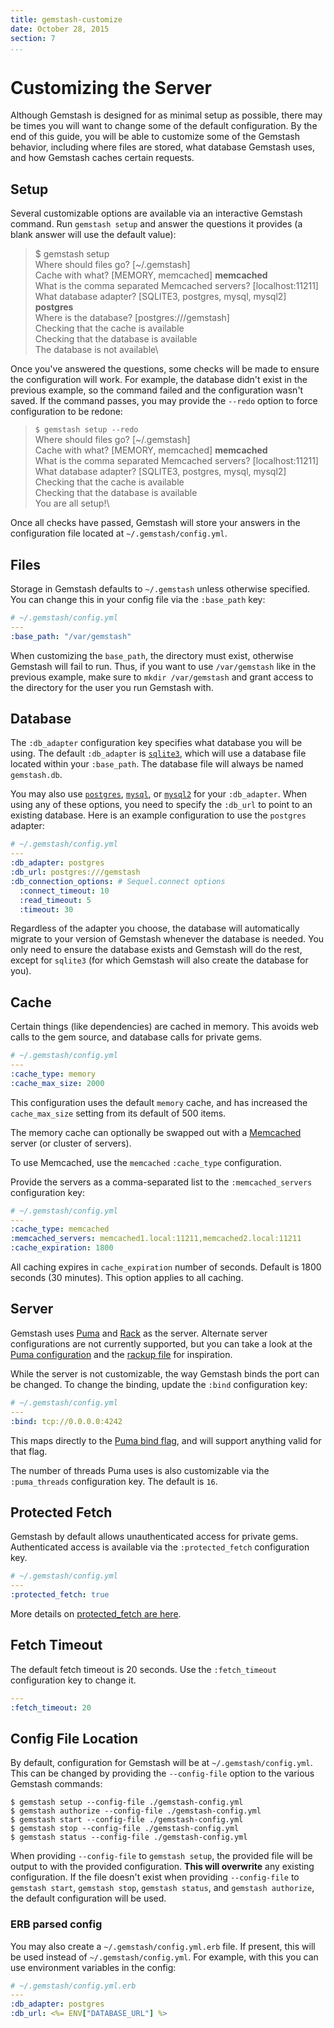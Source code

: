 ```yaml
---
title: gemstash-customize
date: October 28, 2015
section: 7
...
```


# Customizing the Server

Although Gemstash is designed for as minimal setup as possible, there may be
times you will want to change some of the default configuration. By the end of
this guide, you will be able to customize some of the Gemstash behavior,
including where files are stored, what database Gemstash uses, and how Gemstash
caches certain requests.

## Setup

Several customizable options are available via an interactive Gemstash command.
Run `gemstash setup` and answer the questions it provides (a blank answer will
use the default value):

> $ gemstash setup\
> Where should files go? [~/.gemstash]\
> Cache with what? [MEMORY, memcached] **memcached**\
> What is the comma separated Memcached servers? [localhost:11211]\
> What database adapter? [SQLITE3, postgres, mysql, mysql2] **postgres**\
> Where is the database? [postgres:///gemstash]\
> Checking that the cache is available\
> Checking that the database is available\
> The database is not available\

Once you've answered the questions, some checks will be made to ensure the
configuration will work. For example, the database didn't exist in the previous
example, so the command failed and the configuration wasn't saved. If the
command passes, you may provide the `--redo` option to force configuration to be
redone:

> `$ gemstash setup --redo`\
> Where should files go? [~/.gemstash]\
> Cache with what? [MEMORY, memcached] **memcached**\
> What is the comma separated Memcached servers? [localhost:11211]\
> What database adapter? [SQLITE3, postgres, mysql, mysql2]\
> Checking that the cache is available\
> Checking that the database is available\
> You are all setup!\

Once all checks have passed, Gemstash will store your answers in the
configuration file located at `~/.gemstash/config.yml`.

## Files

Storage in Gemstash defaults to `~/.gemstash` unless otherwise specified. You
can change this in your config file via the `:base_path` key:
```yaml
# ~/.gemstash/config.yml
---
:base_path: "/var/gemstash"
```

When customizing the `base_path`, the directory must exist, otherwise Gemstash
will fail to run. Thus, if you want to use `/var/gemstash` like in the previous
example, make sure to `mkdir /var/gemstash` and grant access to the directory
for the user you run Gemstash with.

## Database

The `:db_adapter` configuration key specifies what database you will be using.
The default `:db_adapter` is [`sqlite3`][SQLITE], which will
use a database file located within your `:base_path`. The database file will
always be named `gemstash.db`.

You may also use [`postgres`][POSTGRES], [`mysql`][MYSQL], or [`mysql2`][MYSQL2]
for your `:db_adapter`. When using any of these options, you need to specify the
`:db_url` to point to an existing database. Here is an example configuration to
use the `postgres` adapter:
```yaml
# ~/.gemstash/config.yml
---
:db_adapter: postgres
:db_url: postgres:///gemstash
:db_connection_options: # Sequel.connect options
  :connect_timeout: 10
  :read_timeout: 5
  :timeout: 30
```

Regardless of the adapter you choose, the database will automatically migrate to
your version of Gemstash whenever the database is needed. You only need to
ensure the database exists and Gemstash will do the rest, except for `sqlite3`
(for which Gemstash will also create the database for you).

## Cache

Certain things (like dependencies) are cached in memory. This avoids web calls
to the gem source, and database calls for private gems.

```yaml
# ~/.gemstash/config.yml
---
:cache_type: memory
:cache_max_size: 2000
```

This configuration uses the default `memory` cache, and has increased the
`cache_max_size` setting from its default of 500 items.

The memory cache can optionally be swapped out with a [Memcached][MEMCACHED]
server (or cluster of servers).

To use Memcached, use the `memcached` `:cache_type` configuration.

Provide the servers as a comma-separated list to the `:memcached_servers`
configuration key:

```yaml
# ~/.gemstash/config.yml
---
:cache_type: memcached
:memcached_servers: memcached1.local:11211,memcached2.local:11211
:cache_expiration: 1800
```

All caching expires in `cache_expiration` number of seconds. Default is 1800 seconds
(30 minutes). This option applies to all caching.

## Server

Gemstash uses [Puma][PUMA] and [Rack][RACK] as the
server. Alternate server configurations are not currently supported, but you can
take a look at the [Puma configuration][PUMA_CONFIG] and the [rackup file][RACKUP_FILE]
for inspiration.

While the server is not customizable, the way Gemstash binds the port can be
changed. To change the binding, update the `:bind` configuration key:
```yaml
# ~/.gemstash/config.yml
---
:bind: tcp://0.0.0.0:4242
```

This maps directly to the [Puma bind flag][PUMA_BIND], and will support
anything valid for that flag.

The number of threads Puma uses is also customizable via the `:puma_threads`
configuration key. The default is `16`.

## Protected Fetch

Gemstash by default allows unauthenticated access for private
gems. Authenticated access is available via the `:protected_fetch` configuration
key.

```yaml
# ~/.gemstash/config.yml
---
:protected_fetch: true
```

More details on [protected_fetch are here][PROTECTED_FETCH].

## Fetch Timeout

The default fetch timeout is 20 seconds. Use the `:fetch_timeout` configuration
key to change it.

```yaml
---
:fetch_timeout: 20
```

## Config File Location

By default, configuration for Gemstash will be at `~/.gemstash/config.yml`. This
can be changed by providing the `--config-file` option to the various Gemstash
commands:
```
$ gemstash setup --config-file ./gemstash-config.yml
$ gemstash authorize --config-file ./gemstash-config.yml
$ gemstash start --config-file ./gemstash-config.yml
$ gemstash stop --config-file ./gemstash-config.yml
$ gemstash status --config-file ./gemstash-config.yml
```

When providing `--config-file` to `gemstash setup`, the provided file will be
output to with the provided configuration. **This will overwrite** any existing
configuration. If the file doesn't exist when providing `--config-file` to
`gemstash start`, `gemstash stop`, `gemstash status`, and `gemstash authorize`,
the default configuration will be used.

### ERB parsed config

You may also create a `~/.gemstash/config.yml.erb` file. If present, this will
be used instead of `~/.gemstash/config.yml`. For example, with this you can use
environment variables in the config:

```yaml
# ~/.gemstash/config.yml.erb
---
:db_adapter: postgres
:db_url: <%= ENV["DATABASE_URL"] %>
```

[SQLITE]: https://www.sqlite.org/
[POSTGRES]: http://www.postgresql.org/
[MYSQL]: http://www.mysql.com/
[MYSQL2]: http://sequel.jeremyevans.net/rdoc/files/doc/opening_databases_rdoc.html#label-mysql2
[MEMCACHED]: http://memcached.org/
[PUMA]: http://puma.io/
[RACK]: http://rack.github.io/
[PUMA_CONFIG]: https://github.com/bundler/gemstash/blob/master/lib/gemstash/puma.rb
[RACKUP_FILE]: https://github.com/bundler/gemstash/blob/master/lib/gemstash/config.ru
[PUMA_BIND]: https://github.com/puma/puma#binding-tcp--sockets
[PROTECTED_FETCH]: ./gemstash-private-gems.7.md#protected-fetching
